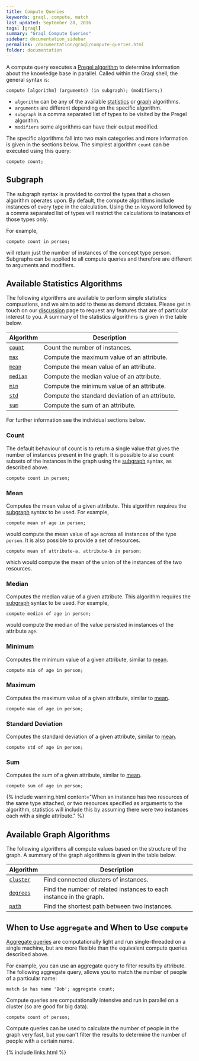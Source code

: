 ```yaml
---
title: Compute Queries
keywords: graql, compute, match
last_updated: September 28, 2016
tags: [graql]
summary: "Graql Compute Queries"
sidebar: documentation_sidebar
permalink: /documentation/graql/compute-queries.html
folder: documentation
---
```


A compute query executes a [Pregel algorithm](https://www.quora.com/What-are-the-main-concepts-behind-Googles-Pregel) to determine information about the knowledge base in parallel.
Called within the Graql shell, the general syntax is:

```graql
compute [algorithm] (arguments) (in subgraph); (modifiers;)
```

* `algorithm` can be any of the available [statistics](#available-statistics-algorithms) or [graph](#available-graph-algorithms) algorithms.
* `arguments` are different depending on the specific algorithm.
* `subgraph` is a comma separated list of types to be visited by the Pregel algorithm.
* `modifiers` some algorithms can have their output modified.

The specific algorithms fall into two main categories and more information is given in the sections below.
The simplest algorithm `count` can be executed using this query:

```graql
compute count;
```

## Subgraph

The subgraph syntax is provided to control the types that a chosen algorithm operates upon.
By default, the compute algorithms include instances of every type in the calculation.
Using the `in` keyword followed by a comma separated list of types will restrict the calculations to instances of those types only.

For example,

```graql
compute count in person;
```

will return just the number of instances of the concept type person.
Subgraphs can be applied to all compute queries and therefore are different to arguments and modifiers.

## Available Statistics Algorithms

The following algorithms are available to perform simple statistics compuations, and we aim to add to these as demand dictates. Please get
in touch on our [discussion](https://discuss.grakn.ai/) page to request any features that are of particular interest
to you. A summary of the statistics algorithms is given in the table below.

| Algorithm | Description                                   |
| ----------- | --------------------------------------------- |
| [`count`](#count)     | Count the number of instances.                        |
| [`max`](#maximum)    | Compute the maximum value of an attribute. |
| [`mean`](#mean)    | Compute the mean value of an attribute.                           |
| [`median`](#mean)    | Compute the median value of an attribute.                           |
| [`min`](#minimum)    | Compute the minimum value of an attribute. |
| [`std`](#standard-deviation)    | Compute the standard deviation of an attribute. |
| [`sum`](#sum)    | Compute the sum of an attribute. |

For further information see the individual sections below.

### Count

The default behaviour of count is to return a single value that gives the number of instances present in the graph. It
is possible to also count subsets of the instances in the graph using the [subgraph](#subgraph) syntax, as described above.

```graql
compute count in person;
```

### Mean

Computes the mean value of a given attribute. This algorithm requires the [subgraph](#subgraph) syntax to be used.
For example,

```graql
compute mean of age in person;
```

would compute the mean value of `age` across all instances of the type `person`.
It is also possible to provide a set of resources.

```graql
compute mean of attribute-a, attribute-b in person;
```

which would compute the mean of the union of the instances of the two resources.

### Median

Computes the median value of a given attribute. This algorithm requires the [subgraph](#subgraph) syntax to be used.
For example,

```graql
compute median of age in person;
```

would compute the median of the value persisted in instances of the attribute `age`. 

### Minimum

Computes the minimum value of a given attribute, similar to [mean](#mean).

```graql
compute min of age in person;
```

### Maximum

Computes the maximum value of a given attribute, similar to [mean](#mean).

```graql
compute max of age in person;
```

### Standard Deviation

Computes the standard deviation of a given attribute, similar to [mean](#mean).


```graql
compute std of age in person;
```

### Sum

Computes the sum of a given attribute, similar to [mean](#mean).

```graql
compute sum of age in person;
```

{% include warning.html content="When an instance has two resources of the same type attached, or two resources specified as arguments to the algorithm, statistics will include this by assuming there were two instances each with a single attribute." %}

## Available Graph Algorithms

The following algorithms all compute values based on the structure of the graph.
A summary of the graph algorithms is given in the table below.

| Algorithm | Description                                   |
| ----------- | --------------------------------------------- |
| [`cluster`](../graql-analytics/analytics-connected-components.html)     | Find connected clusters of instances.                        |
| [`degrees`](../graql-analytics/analytics-degrees.html)    | Find the number of related instances to each instance in the graph. |
| [`path`](../graql-analytics/analytics-shortest-path.html)    | Find the shortest path between two instances.                           |

<!--
For further information see the individual sections below.

### Cluster

### Degrees

### Path
-->

## When to Use `aggregate` and When to Use `compute`

[Aggregate queries](./aggregate-queries.html) are computationally light and run single-threaded on a single machine, but are more flexible than the equivalent compute queries described above.

For example, you can use an aggregate query to filter results by attribute. The following  aggregate query, allows you to match the number of people of a particular name:

```graql
match $x has name 'Bob'; aggregate count;
```

Compute queries are computationally intensive and run in parallel on a cluster (so are good for big data).

```graql
compute count of person; 
```

Compute queries can be used to calculate the number of people in the graph very fast, but you can't filter the results to determine the number of people with a certain name.

{% include links.html %}
